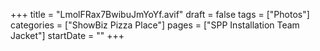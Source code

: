 +++
title = "LmolFRax7BwibuJmYoYf.avif"
draft = false
tags = ["Photos"]
categories = ["ShowBiz Pizza Place"]
pages = ["SPP Installation Team Jacket"]
startDate = ""
+++
